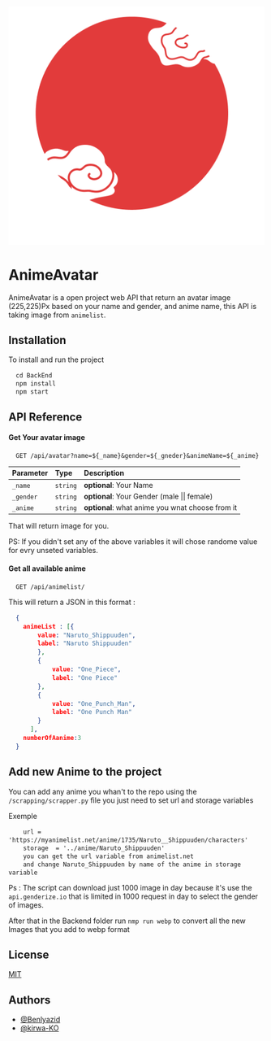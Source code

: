 
![Logo](https://raw.githubusercontent.com/benlyazid/AnimeAvatar/master/FrontEnd/public/logo512.png)

# AnimeAvatar

AnimeAvatar is a open project web API that return an avatar image (225,225)Px based on your name and gender, and anime name,
this API is taking image from ```animelist```.
## Installation

To install and run the project
```
  cd BackEnd
  npm install 
  npm start
```
    
## API Reference

#### Get Your avatar image 

```
  GET /api/avatar?name=${_name}&gender=${_gneder}&animeName=${_anime}
```

| Parameter | Type      | Description                                       |
| :-------- | :-------  | :-------------------------------------------------|
| `_name`   | `string`  | **optional**: Your Name                           |
| `_gender` | `string`  | **optional**: Your Gender (male \|\| female)      |
| `_anime`  | `string`  | **optional**: what anime you wnat choose from it  |

That will return image for you.

PS: If you didn't set any of the above variables it will chose randome value for evry unseted variables.

#### Get all available anime
```
  GET /api/animelist/
```
This will return a JSON in this format :

```json
  {
    animeList : [{
        value: "Naruto_Shippuuden",
        label: "Naruto Shippuuden"
        },
        {
            value: "One_Piece",
            label: "One Piece"
        },
        {
            value: "One_Punch_Man",
            label: "One Punch Man"
        }
      ],
    numberOfAanime:3
  }
```
## Add new Anime to the project
You can add any anime you whan't to the repo using the ```/scrapping/scrapper.py``` file 
you just need to set url and storage variables

Exemple
```
    url = 'https://myanimelist.net/anime/1735/Naruto__Shippuuden/characters'
    storage  = '../anime/Naruto_Shippuuden'
    you can get the url variable from animelist.net
    and change Naruto_Shippuuden by name of the anime in storage variable
```
Ps : The script can  download just 1000 image in day because it's use the ```api.genderize.io```
that is limited in 1000 request in day to select the gender of images.

After that in the Backend folder run ```nmp run webp``` to convert all the new Images that you add 
to webp format

## License

[MIT](https://choosealicense.com/licenses/mit/)


## Authors

- [@Benlyazid](https://www.github.com/benlyazid)
- [@kirwa-KO](https://www.github.com/kirwa-KO/)


